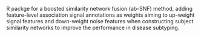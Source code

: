 R packge for a boosted similarity network fusion (ab-SNF) method, adding feature-level association signal annotations as weights aiming to up-weight signal features and down-weight noise features when constructing subject similarity networks to improve the performance in disease subtyping. 
